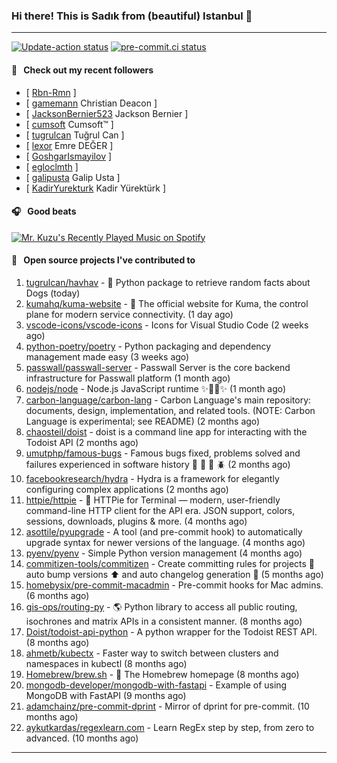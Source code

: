 ### Hi there! This is Sadık from (beautiful) Istanbul 👋

---

[![Update-action status](https://github.com/sadikkuzu/sadikkuzu/actions/workflows/sadikkuzu.yml/badge.svg)](https://github.com/sadikkuzu/sadikkuzu/actions/workflows/sadikkuzu.yml)
[![pre-commit.ci status](https://results.pre-commit.ci/badge/github/sadikkuzu/sadikkuzu/master.svg)](https://results.pre-commit.ci/latest/github/sadikkuzu/sadikkuzu/master)

#### 🔭 &nbsp; Check out my recent followers

- [ [Rbn-Rmn](https://github.com/Rbn-Rmn)  ]
- [ [gamemann](https://github.com/gamemann) Christian Deacon ]
- [ [JacksonBernier523](https://github.com/JacksonBernier523) Jackson Bernier ]
- [ [cumsoft](https://github.com/cumsoft) Cumsoft™ ]
- [ [tugrulcan](https://github.com/tugrulcan) Tuğrul Can ]
- [ [lexor](https://github.com/lexor) Emre DEĞER ]
- [ [GoshgarIsmayilov](https://github.com/GoshgarIsmayilov)  ]
- [ [egloclmth](https://github.com/egloclmth)  ]
- [ [galipusta](https://github.com/galipusta) Galip Usta ]
- [ [KadirYurekturk](https://github.com/KadirYurekturk) Kadir Yürektürk ]

#### 🎧 &nbsp; Good beats

[![Mr. Kuzu's Recently Played Music on Spotify](https://spotify-recently-played-readme.vercel.app/api?user=5cfgfpgmik69ly41rspaiod2a&count=3&unique=1)](https://open.spotify.com/user/5cfgfpgmik69ly41rspaiod2a)

#### 🚀 &nbsp; Open source projects I've contributed to
1. [tugrulcan/havhav](https://github.com/tugrulcan/havhav/commits?author=sadikkuzu) - :bone: Python package to retrieve random facts about Dogs (today)
1. [kumahq/kuma-website](https://github.com/kumahq/kuma-website/commits?author=sadikkuzu) - 🐻 The official website for Kuma, the control plane for modern service connectivity. (1 day ago)
1. [vscode-icons/vscode-icons](https://github.com/vscode-icons/vscode-icons/commits?author=sadikkuzu) - Icons for Visual Studio Code (2 weeks ago)
1. [python-poetry/poetry](https://github.com/python-poetry/poetry/commits?author=sadikkuzu) - Python packaging and dependency management made easy (3 weeks ago)
1. [passwall/passwall-server](https://github.com/passwall/passwall-server/commits?author=sadikkuzu) - Passwall Server is the core backend infrastructure for Passwall platform (1 month ago)
1. [nodejs/node](https://github.com/nodejs/node/commits?author=sadikkuzu) - Node.js JavaScript runtime :sparkles::turtle::rocket::sparkles: (1 month ago)
1. [carbon-language/carbon-lang](https://github.com/carbon-language/carbon-lang/commits?author=sadikkuzu) - Carbon Language&#39;s main repository: documents, design, implementation, and related tools. (NOTE: Carbon Language is experimental; see README) (2 months ago)
1. [chaosteil/doist](https://github.com/chaosteil/doist/commits?author=sadikkuzu) - doist is a command line app for interacting with the Todoist API (2 months ago)
1. [umutphp/famous-bugs](https://github.com/umutphp/famous-bugs/commits?author=sadikkuzu) - Famous bugs fixed, problems solved and failures experienced  in software history :bug: :bee: :ant: :beetle: (2 months ago)
1. [facebookresearch/hydra](https://github.com/facebookresearch/hydra/commits?author=sadikkuzu) - Hydra is a framework for elegantly configuring complex applications (2 months ago)
1. [httpie/httpie](https://github.com/httpie/httpie/commits?author=sadikkuzu) - 🥧 HTTPie for Terminal — modern, user-friendly command-line HTTP client for the API era. JSON support, colors, sessions, downloads, plugins &amp; more. (4 months ago)
1. [asottile/pyupgrade](https://github.com/asottile/pyupgrade/commits?author=sadikkuzu) - A tool (and pre-commit hook) to automatically upgrade syntax for newer versions of the language. (4 months ago)
1. [pyenv/pyenv](https://github.com/pyenv/pyenv/commits?author=sadikkuzu) - Simple Python version management (4 months ago)
1. [commitizen-tools/commitizen](https://github.com/commitizen-tools/commitizen/commits?author=sadikkuzu) - Create committing rules for projects :rocket: auto bump versions :arrow_up: and auto changelog generation :open_file_folder:  (5 months ago)
1. [homebysix/pre-commit-macadmin](https://github.com/homebysix/pre-commit-macadmin/commits?author=sadikkuzu) - Pre-commit hooks for Mac admins. (6 months ago)
1. [gis-ops/routing-py](https://github.com/gis-ops/routing-py/commits?author=sadikkuzu) - 🌎 Python library to access all public routing, isochrones and matrix APIs in a consistent manner. (8 months ago)
1. [Doist/todoist-api-python](https://github.com/Doist/todoist-api-python/commits?author=sadikkuzu) - A python wrapper for the Todoist REST API. (8 months ago)
1. [ahmetb/kubectx](https://github.com/ahmetb/kubectx/commits?author=sadikkuzu) - Faster way to switch between clusters and namespaces in kubectl (8 months ago)
1. [Homebrew/brew.sh](https://github.com/Homebrew/brew.sh/commits?author=sadikkuzu) - 🔖 The Homebrew homepage (8 months ago)
1. [mongodb-developer/mongodb-with-fastapi](https://github.com/mongodb-developer/mongodb-with-fastapi/commits?author=sadikkuzu) - Example of using MongoDB with FastAPI (9 months ago)
1. [adamchainz/pre-commit-dprint](https://github.com/adamchainz/pre-commit-dprint/commits?author=sadikkuzu) - Mirror of dprint for pre-commit. (10 months ago)
1. [aykutkardas/regexlearn.com](https://github.com/aykutkardas/regexlearn.com/commits?author=sadikkuzu) - Learn RegEx step by step, from zero to advanced. (10 months ago)


---
